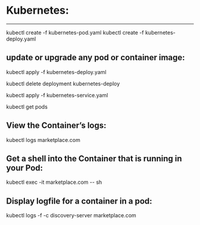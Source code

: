 # Kubernetes:
-----------

kubectl create -f kubernetes-pod.yaml
kubectl create -f kubernetes-deploy.yaml

update or upgrade any pod or container image:
---------------------------------------------
kubectl apply -f kubernetes-deploy.yaml

kubectl delete deployment kubernetes-deploy

kubectl apply -f kubernetes-service.yaml

kubectl get pods

View the Container’s logs:
--------------------------
  
  kubectl logs marketplace.com


Get a shell into the Container that is running in your Pod:
----------------------------------------------------------
  kubectl exec -it marketplace.com -- sh


Display logfile for a container in a pod:
-----------------------------------------
kubectl logs -f -c discovery-server marketplace.com
